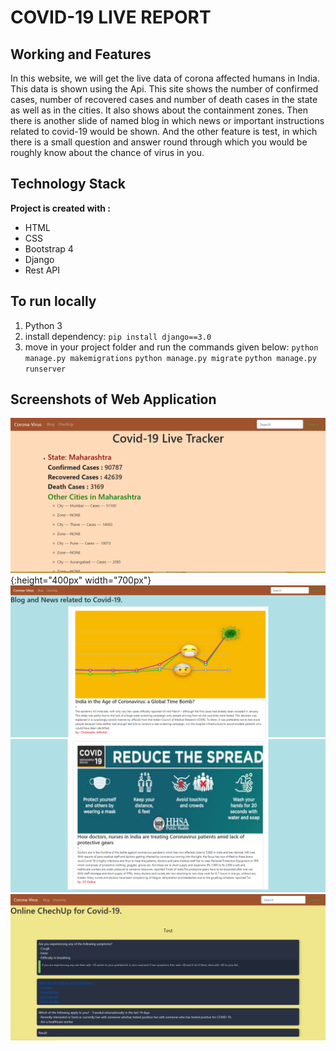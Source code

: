 # COVID-19 LIVE REPORT

## Working and Features

In this website, we will get the live data of corona affected humans in India. This data is shown using the Api. This site shows the number of confirmed cases, number of recovered cases and number of death cases in the state as well as in the cities. It also shows about the containment zones. Then there is another slide of named blog in which news or important instructions related to covid-19 would be shown. And the other feature is test, in which there is a small question and answer round through which you would be roughly know about the chance of virus in you.

## Technology Stack

**Project is created with :**
* HTML
* CSS
* Bootstrap 4
* Django
* Rest API

## To run locally

1. Python 3
2. install dependency:
    `pip install django==3.0`
3. move in your project folder and run the commands given below:
    `python manage.py makemigrations`
    `python manage.py migrate`
    `python manage.py runserver`

## Screenshots of Web Application

![test image size](/lasthope/static/corona1.PNG){:height="400px" width="700px"}
![](/lasthope/static/corona2.PNG)
![](/lasthope/static/corona3.PNG)
![](/lasthope/static/corona44.PNG)
